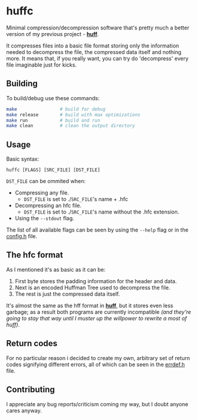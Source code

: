 # **huffc**

Minimal compression/decompression software that's pretty much a better version of my previous project - [**huff**][huff].

It compresses files into a basic file format storing only the information needed to decompress
the file, the compressed data itself and nothing more. It means that, if you really want,
you can try do 'decompress' every file imaginable just for kicks.

## Building

To build/debug use these commands:

```bash
make                # build for debug
make release        # build with max optimizations
make run            # build and run
make clean          # clean the output directory
```

## Usage

Basic syntax:

```text
huffc [FLAGS] [SRC_FILE] [DST_FILE]
```

`DST_FILE` can be ommited when:

* Compressing any file.
  * `DST_FILE` is set to ./`SRC_FILE`'s name + .hfc
* Decompressing an hfc file.
  * `DST_FILE` is set to ./`SRC_FILE`'s name without
  the .hfc extension.
* Using the `--stdout` flag.

The list of all available flags can be seen by
using the `--help` flag or in the [config.h][config] file.

## The hfc format

As I mentioned it's as basic as it can be:

1. First byte stores the padding information
for the header and data.
2. Next is an encoded Huffman Tree used to decompress the file.
3. The rest is just the compressed data itself.

It's almost the same as the hff format in [**huff**][huff], but it stores
even less garbage; as a result both programs are currently
incompatible *(and they're going to stay that way until I muster up
the willpower to rewrite a most of huff)*.

## Return codes

For no particular reason i decided to create my own,
arbitrary set of return codes signifying different errors,
all of which can be seen in the [errdef.h][errdef] file.

## Contributing

I appreciate any bug reports/criticism coming my way,
but I doubt anyone cares anyway.

[huff]:https://github.com/kxlsx/huffman-coding-rs/tree/master/huff
[errdef]:https://github.com/kxlsx/huffc/blob/main/include/errdef.h
[config]:https://github.com/kxlsx/huffc/blob/main/include/config.h
